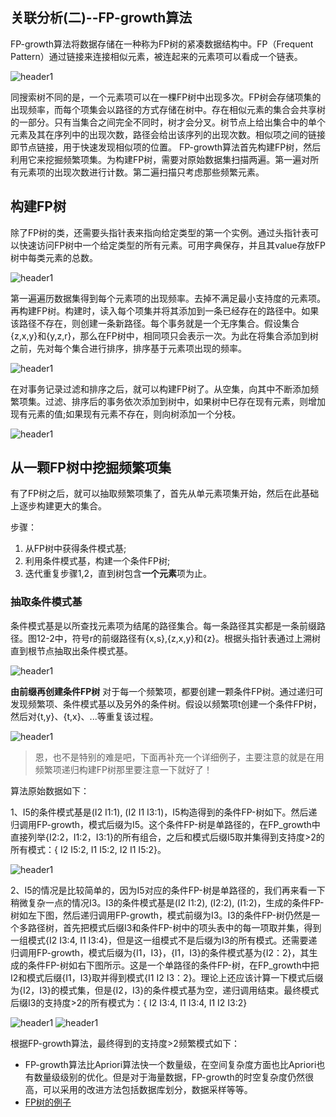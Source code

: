 ## 关联分析(二)--FP-growth算法

FP-growth算法将数据存储在一种称为FP树的紧凑数据结构中。FP（Frequent Pattern）通过链接来连接相似元素，被连起来的元素项可以看成一个链表。


<img src="{{ site.img_path }}/Machine Learning/FP-growth1.jpg" alt="header1" style="height:auto!important;width:auto%;max-width:1020px;"/>


同搜索树不同的是，一个元素项可以在一棵FP树中出现多次。FP树会存储项集的出现频率，而每个项集会以路径的方式存储在树中。存在相似元素的集合会共享树的一部分。只有当集合之间完全不同时，树才会分叉。树节点上给出集合中的单个元素及其在序列中的出现次数，路径会给出该序列的出现次数。相似项之间的链接即节点链接，用于快速发现相似项的位置。
FP-growth算法首先构建FP树，然后利用它来挖掘频繁项集。为构建FP树，需要对原始数据集扫描两遍。第一遍对所有元素项的出现次数进行计数。第二遍扫描只考虑那些频繁元素。

## 构建FP树
除了FP树的类，还需要头指针表来指向给定类型的第一个实例。通过头指针表可以快速访问FP树中一个给定类型的所有元素。可用字典保存，并且其value存放FP树中每类元素的总数。

<img src="{{ site.img_path }}/Machine Learning/FP-growth2.jpg" alt="header1" style="height:auto!important;width:auto%;max-width:1020px;"/>

第一遍遍历数据集得到每个元素项的出现频率。去掉不满足最小支持度的元素项。再构建FP树。构建时，读入每个项集并将其添加到一条已经存在的路径中。如果该路径不存在，则创建一条新路径。每个事务就是一个无序集合。假设集合{z,x,y}和{y,z,r}，那么在FP树中，相同项只会表示一次。为此在将集合添加到树之前，先对每个集合进行排序，排序基于元素项出现的频率。


<img src="{{ site.img_path }}/Machine Learning/FP-growth3.jpg" alt="header1" style="height:auto!important;width:auto%;max-width:1020px;"/>

在对事务记录过滤和排序之后，就可以构建FP树了。从空集，向其中不断添加频繁项集。过滤、排序后的事务依次添加到树中，如果树中巳存在现有元素，则增加现有元素的值;如果现有元素不存在，则向树添加一个分枝。


<img src="{{ site.img_path }}/Machine Learning/FP-growth4.jpg" alt="header1" style="height:auto!important;width:auto%;max-width:1020px;"/>



## 从一颗FP树中挖掘频繁项集
有了FP树之后，就可以抽取频繁项集了，首先从单元素项集开始，然后在此基础上逐步构建更大的集合。

步骤：
1. 从FP树中获得条件模式基;
2. 利用条件模式基，构建一个条件FP树;
3. 迭代重复步骤1,2，直到树包含**一个元素**项为止。

### 抽取条件模式基

条件模式基是以所查找元素项为结尾的路径集合。每一条路径其实都是一条前缀路径。图12-2中，符号r的前缀路径有{x,s},{z,x,y}和{z}。根据头指针表通过上溯树直到根节点抽取出条件模式基。

<img src="{{ site.img_path }}/Machine Learning/FP-growth5.jpg" alt="header1" style="height:auto!important;width:auto%;max-width:1020px;"/>


**由前缀再创建条件FP树**
对于每一个频繁项，都要创建一颗条件FP树。通过递归可发现频繁项、条件模式基以及另外的条件树。假设以频繁项t创建一个条件FP树，然后对{t,y}、{t,x}、...等重复该过程。

<img src="{{ site.img_path }}/Machine Learning/FP-growth6.jpg" alt="header1" style="height:auto!important;width:auto%;max-width:1020px;"/>


>恩，也不是特别的难是吧，下面再补充一个详细例子，主要注意的就是在用频繁项递归构建FP树那里要注意一下就好了！

算法原始数据如下：
![]()

1、I5的条件模式基是(I2 I1:1), (I2 I1 I3:1)，I5构造得到的条件FP-树如下。然后递归调用FP-growth，模式后缀为I5。这个条件FP-树是单路径的，在FP_growth中直接列举{I2:2，I1:2，I3:1}的所有组合，之后和模式后缀I5取并集得到支持度>2的所有模式：{ I2 I5:2, I1 I5:2, I2 I1 I5:2}。

<img src="{{ site.img_path }}/Machine Learning/FP-growth7.gif" alt="header1" style="height:auto!important;width:auto%;max-width:1020px;"/>


2、I5的情况是比较简单的，因为I5对应的条件FP-树是单路径的，我们再来看一下稍微复杂一点的情况I3。I3的条件模式基是(I2 I1:2), (I2:2), (I1:2)，生成的条件FP-树如左下图，然后递归调用FP-growth，模式前缀为I3。I3的条件FP-树仍然是一个多路径树，首先把模式后缀I3和条件FP-树中的项头表中的每一项取并集，得到一组模式{I2 I3:4, I1 I3:4}，但是这一组模式不是后缀为I3的所有模式。还需要递归调用FP-growth，模式后缀为{I1，I3}，{I1，I3}的条件模式基为{I2：2}，其生成的条件FP-树如右下图所示。这是一个单路径的条件FP-树，在FP_growth中把I2和模式后缀{I1，I3}取并得到模式{I1 I2 I3：2}。理论上还应该计算一下模式后缀为{I2，I3}的模式集，但是{I2，I3}的条件模式基为空，递归调用结束。最终模式后缀I3的支持度>2的所有模式为：{ I2 I3:4, I1 I3:4, I1 I2 I3:2}

<img src="{{ site.img_path }}/Machine Learning/FP-growth8.gif" alt="header1" style="height:auto!important;width:auto%;max-width:1020px;"/>


<img src="{{ site.img_path }}/Machine Learning/FP-growth9.gif" alt="header1" style="height:auto!important;width:auto%;max-width:1020px;"/>

 
根据FP-growth算法，最终得到的支持度>2频繁模式如下：

* FP-growth算法比Apriori算法快一个数量级，在空间复杂度方面也比Apriori也有数量级级别的优化。但是对于海量数据，FP-growth的时空复杂度仍然很高，可以采用的改进方法包括数据库划分，数据采样等等。
* [FP树的例子](http://blog.csdn.net/lmm2003/article/details/6882737)